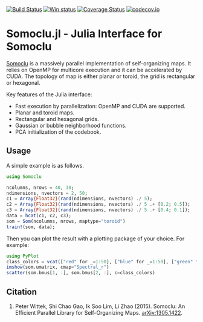 [![Build Status](https://travis-ci.org/peterwittek/Somoclu.jl.svg?branch=master)](https://travis-ci.org/peterwittek/Somoclu.jl)
[![Win status](https://ci.appveyor.com/api/projects/status/12dpu5p5e5wb2fwr?svg=true)](https://ci.appveyor.com/project/peterwittek/somoclu-jl)
[![Coverage Status](https://coveralls.io/repos/peterwittek/Somoclu.jl/badge.svg?branch=master&service=github)](https://coveralls.io/github/peterwittek/Somoclu.jl?branch=master)
[![codecov.io](http://codecov.io/github/peterwittek/Somoclu.jl/coverage.svg?branch=master)](http://codecov.io/github/peterwittek/Somoclu.jl?branch=master)

Somoclu.jl - Julia Interface for Somoclu
========================================

[Somoclu](https://github.com/peterwittek/somoclu) is a massively parallel implementation of self-organizing maps. It relies on OpenMP for multicore execution and it can be accelerated by CUDA. The topology of map is either planar or toroid, the grid is rectangular or hexagonal.

Key features of the Julia interface:

- Fast execution by parallelization: OpenMP and CUDA are supported.
- Planar and toroid maps.
- Rectangular and hexagonal grids.
- Gaussian or bubble neighborhood functions.
- PCA initialization of the codebook.

Usage
-----
A simple example is as follows.

```julia
using Somoclu

ncolumns, nrows = 40, 30;
ndimensions, nvectors = 2, 50;
c1 = Array{Float32}(rand(ndimensions, nvectors) ./ 5);
c2 = Array{Float32}(rand(ndimensions, nvectors) ./ 5 .+ [0.2; 0.5]);
c3 = Array{Float32}(rand(ndimensions, nvectors) ./ 5 .+ [0.4; 0.1]);
data = hcat(c1, c2, c3);
som = Som(ncolumns, nrows, maptype="toroid")
train!(som, data);
```

Then you can plot the result with a plotting package of your choice. For example:
```julia
using PyPlot
class_colors = vcat(["red" for _=1:50], ["blue" for _=1:50], ["green" for _=1:50]);
imshow(som.umatrix, cmap="Spectral_r")
scatter(som.bmus[1, :], som.bmus[2, :], c=class_colors)
```

Citation
--------

1. Peter Wittek, Shi Chao Gao, Ik Soo Lim, Li Zhao (2015). Somoclu: An Efficient Parallel Library for Self-Organizing Maps. [arXiv:1305.1422](http://arxiv.org/abs/1305.1422).

